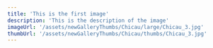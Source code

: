 ```yaml
---
title: 'This is the first image'
description: 'This is the description of the image'
imageUrl: '/assets/newGalleryThumbs/Chicau/large/Chicau_3.jpg'
thumbUrl: '/assets/newGalleryThumbs/Chicau/thumbs/Chicau_3.jpg'
---
```

